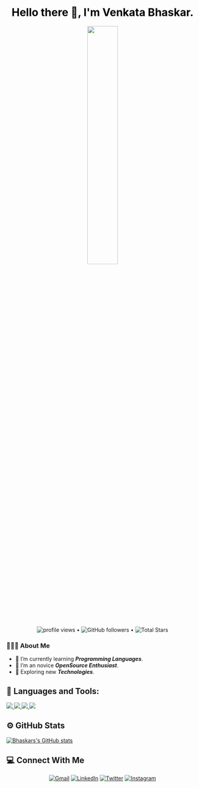 
<h1 style= "color: black;" align="center">Hello there 👋, I'm Venkata Bhaskar.</h1>
<p align="center" >
	<img 
 src="https://user-images.githubusercontent.com/22797857/90096298-b90f4b00-dd54-11ea-9a31-00ad53f8ec04.gif?raw=true" width="40%" height="40%"/></p>
 <p align="center">
   <img src="https://gpvc.arturio.dev/venkatabhaskar3000" alt="profile views"> •  
  <img alt="GitHub followers" src="https://img.shields.io/github/followers/venkatabhaskar3000?label=Followers&style=social"> •   
  <img src="https://img.shields.io/github/stars/venkatabhaskar3000?label=Stars" alt="Total Stars"></p>


 <h3> 👨🏻‍💻 About Me </h3>
 
  - 🌱 I’m currently learning **_Programming Languages_**.
  - 👯 I’m an novice **_OpenSource Enthusiast_**.
  - 🤔 Exploring new **_Technologies_**.

## 🚀 Languages and Tools:

<p align="left"> 
    <a href="https://www.java.com" target="_blank"> <img src="https://img.icons8.com/color/48/000000/java-coffee-cup-logo.png"/> </a>
    <a href="https://www.w3.org/html/" target="_blank"> <img src="https://img.icons8.com/color/48/000000/html-5.png"/> </a> 
    <a href="https://www.w3schools.com/css/" target="_blank"> <img src="https://img.icons8.com/color/48/000000/css3.png"/> </a> 
    <a href="https://git-scm.com/" target="_blank"> <img src="https://img.icons8.com/color/48/000000/git.png"/> </a> 
</p>
  
## ⚙️ GitHub Stats
[![Bhaskars's GitHub stats](https://github-readme-stats.vercel.app/api?username=venkatabhaskar3000)](https://github.com/anuraghazra/github-readme-stats)

## 💻 Connect With Me
<p align="center">
	<a href="mailto:venkatabhaskarpuppala@gmail.com"><img src="https://img.icons8.com/bubbles/50/000000/gmail.png" alt="Gmail"/></a>
	<a href="https://linkedin.com/in/venkata-bhaskar-puppala-0287b321a"><img src="https://img.icons8.com/bubbles/50/000000/linkedin.png" alt="LinkedIn"/></a>
	<a href="https://www.twitter.com/Bhaskarstwt"><img src="https://img.icons8.com/bubbles/50/000000/twitter.png" alt="Twitter"/></a>
	<a href="https://instagram.com/bhaskarsig"><img src="https://img.icons8.com/bubbles/50/000000/instagram.png" alt="Instagram"/></a>
